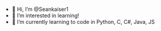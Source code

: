 - 👋 Hi, I’m @Seankaiser1
- 👀 I’m interested in learning!
- 🌱 I’m currently learning to code in Python, C, C#, Java, JS
